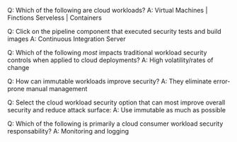 Q: Which of the following are cloud workloads?
A: Virtual Machines | Finctions Serveless | Containers

Q: Click on the pipeline component that executed security tests and build images
A: Continuous Integration Server

Q: Which of the following *most* impacts traditional workload security controls when applied to cloud deployments?
A: High volatility/rates of change

Q: How can immutable workloads improve security?
A: They eliminate error-prone manual management

Q: Select the cloud workload security option that can most improve overall security and reduce attack surface:
A: Use immutable as much as possible

Q: Which of the following is primarily a cloud consumer workload security responsability?
A: Monitoring and logging
